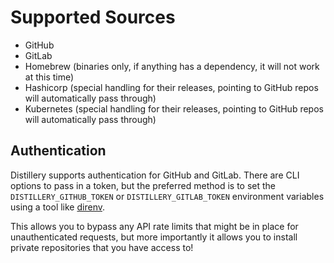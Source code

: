 # Supported Sources

- GitHub
- GitLab
- Homebrew (binaries only, if anything has a dependency, it will not work at this time)
- Hashicorp (special handling for their releases, pointing to GitHub repos will automatically pass through)
- Kubernetes (special handling for their releases, pointing to GitHub repos will automatically pass through)

## Authentication

Distillery supports authentication for GitHub and GitLab. There are CLI options to pass in a token, but the preferred
method is to set the `DISTILLERY_GITHUB_TOKEN` or `DISTILLERY_GITLAB_TOKEN` environment variables using a tool like
[direnv](https://direnv.net/).

This allows you to bypass any API rate limits that might be in place for unauthenticated requests, but more importantly
it allows you to install private repositories that you have access to!
